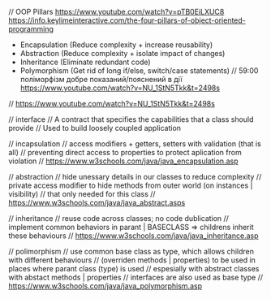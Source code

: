 // OOP Pillars
https://www.youtube.com/watch?v=pTB0EiLXUC8
https://info.keylimeinteractive.com/the-four-pillars-of-object-oriented-programming

- Encapsulation (Reduce complexity + increase reusability)
- Abstraction (Reduce complexity + isolate impact of changes)
- Inheritance (Eliminate redundant code)
- Polymorphism (Get rid of long if/else, switch/case statements)
  // 59:00 поліморфізм добре показаний/пояснений в дії
  https://www.youtube.com/watch?v=NU_1StN5Tkk&t=2498s

// https://www.youtube.com/watch?v=NU_1StN5Tkk&t=2498s

// interface
// A contract that specifies the capabilities that a class should provide
// Used to build loosely coupled application

// incapsulation
// access modifiers + getters, setters with validation (that is all)
// preventing direct access to properties to protect aplication from violation
// https://www.w3schools.com/java/java_encapsulation.asp

// abstraction
// hide unessary details in our classes to reduce complexity
// private access modifier to hide methods from outer world (on instances | visibility)
// that only needed for this class
// https://www.w3schools.com/java/java_abstract.asps

// inheritance
// reuse code across classes; no code dublication
// implement common behaviors in parant | BASECLASS => childrens inherit these behaviours
// https://www.w3schools.com/java/java_inheritance.asp

// polimorphism
// use common base class as type, which allows children with different behaviours
// (overriden methods | properties) to be used in places where parant class (type) is used
// espesially with abstract classes with abstact methods | properties
// interfaces are also used as base type
// https://www.w3schools.com/java/java_polymorphism.asp
